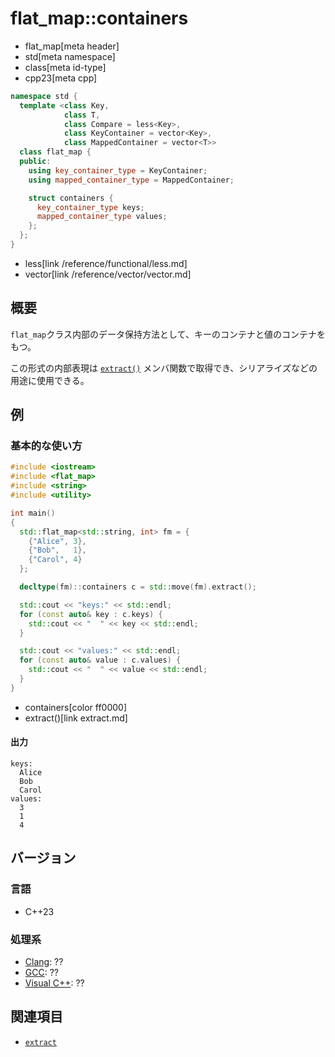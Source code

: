 # flat_map::containers
* flat_map[meta header]
* std[meta namespace]
* class[meta id-type]
* cpp23[meta cpp]

```cpp
namespace std {
  template <class Key,
            class T,
            class Compare = less<Key>,
            class KeyContainer = vector<Key>,
            class MappedContainer = vector<T>>
  class flat_map {
  public:
    using key_container_type = KeyContainer;
    using mapped_container_type = MappedContainer;

    struct containers {
      key_container_type keys;
      mapped_container_type values;
    };
  };
}
```
* less[link /reference/functional/less.md]
* vector[link /reference/vector/vector.md]

## 概要
`flat_map`クラス内部のデータ保持方法として、キーのコンテナと値のコンテナをもつ。

この形式の内部表現は [`extract()`](extract.md) メンバ関数で取得でき、シリアライズなどの用途に使用できる。


## 例
### 基本的な使い方
```cpp example
#include <iostream>
#include <flat_map>
#include <string>
#include <utility>

int main()
{
  std::flat_map<std::string, int> fm = {
    {"Alice", 3},
    {"Bob",   1},
    {"Carol", 4}
  };

  decltype(fm)::containers c = std::move(fm).extract();

  std::cout << "keys:" << std::endl;
  for (const auto& key : c.keys) {
    std::cout << "  " << key << std::endl;
  }

  std::cout << "values:" << std::endl;
  for (const auto& value : c.values) {
    std::cout << "  " << value << std::endl;
  }
}
```
* containers[color ff0000]
* extract()[link extract.md]

#### 出力
```
keys:
  Alice
  Bob
  Carol
values:
  3
  1
  4
```


## バージョン
### 言語
- C++23

### 処理系
- [Clang](/implementation.md#clang): ??
- [GCC](/implementation.md#gcc): ??
- [Visual C++](/implementation.md#visual_cpp): ??


## 関連項目
- [`extract`](extract.md)
